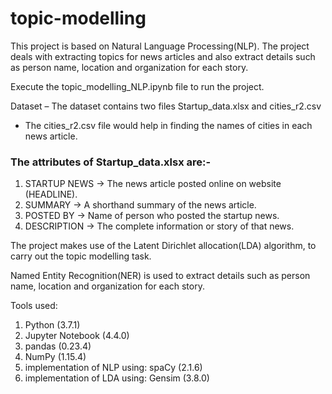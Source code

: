 # topic-modelling
This project is based on Natural Language Processing(NLP). The project deals with extracting topics for news articles and also extract details such as person name, location and organization for each story.

Execute the topic_modelling_NLP.ipynb file to run the project.

Dataset – The dataset contains two files Startup_data.xlsx and cities_r2.csv

- The cities_r2.csv file would help in finding the names of cities in each news article.

<h3>The attributes of Startup_data.xlsx are:-</h3>

1. STARTUP NEWS -> The news article posted online on website (HEADLINE).
2. SUMMARY -> A shorthand summary of the news article.
3. POSTED BY -> Name of person who posted the startup news.
4. DESCRIPTION -> The complete information or story of that news.

The project makes use of the Latent Dirichlet allocation(LDA) algorithm, to carry out the topic modelling task.

Named Entity Recognition(NER) is used to extract details such as person name, location and organization for each story.

Tools used:
1. Python (3.7.1)
2. Jupyter Notebook (4.4.0)
3. pandas (0.23.4)
4. NumPy (1.15.4)
5. implementation of NLP using: spaCy (2.1.6)
6. implementation of LDA using: Gensim (3.8.0)

